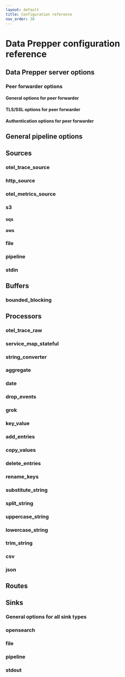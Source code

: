 ```yaml
---
layout: default
title: Configuration reference
nav_order: 30
---
```


# Data Prepper configuration reference



## Data Prepper server options


### Peer forwarder options


#### General options for peer forwarder


#### TLS/SSL options for peer forwarder


#### Authentication options for peer forwarder

## General pipeline options

## Sources


### otel_trace_source

### http_source

### otel_metrics_source

### s3

#### sqs

#### aws

### file

### pipeline

### stdin

## Buffers

### bounded_blocking

## Processors

### otel_trace_raw

### service_map_stateful

### string_converter

### aggregate

### date

### drop_events

### grok

### key_value

### add_entries

### copy_values

### delete_entries

### rename_keys

### substitute_string

### split_string

### uppercase_string

### lowercase_string

### trim_string

### csv

### json

## Routes

## Sinks

### General options for all sink types

### opensearch

### file

### pipeline

### stdout


